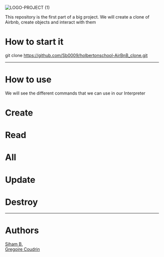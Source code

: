 
![LOGO-PROJECT (1)](https://user-images.githubusercontent.com/96126445/175940796-03af2d43-d980-418a-99db-b34267f80a12.png)


This repository is the first part of a big project. We will create a clone of Airbnb, create objects and interact with them


# How to start it
git clone https://github.com/Sb0009/holbertonschool-AirBnB_clone.git

---
# How to use
We will see the different commands that we can use in our Interpreter


# Create
# Read
# All
# Update
# Destroy

---

# Authors

<div class="badge-base LI-profile-badge" data-locale="fr_FR" data-size="medium" data-theme="light" data-type="VERTICAL" data-vanity="siham-b-523a36230" data-version="v1"><a class="badge-base__link LI-simple-link" href="https://fr.linkedin.com/in/siham-badyine-523a36230?trk=profile-badge">Siham B.</a></div>
              

<div class="badge-base LI-profile-badge" data-locale="fr_FR" data-size="medium" data-theme="light" data-type="VERTICAL" data-vanity="grégoire-coudrin-810a66230" data-version="v1"><a class="badge-base__link LI-simple-link" href="https://www.linkedin.com/in/gr%C3%A9goire-coudrin-810a66230/">Gregoire Coudrin</a></div>
